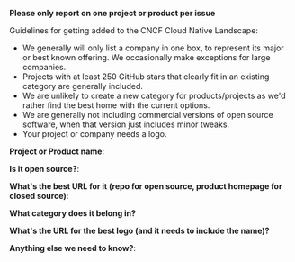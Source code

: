 **Please only report on one project or product per issue**

Guidelines for getting added to the CNCF Cloud Native Landscape:

* We generally will only list a company in one box, to represent its major or best known offering. We occasionally make exceptions for large companies.
* Projects with at least 250 GitHub stars that clearly fit in an existing category are generally included.
* We are unlikely to create a new category for products/projects as we'd rather find the best home with the current options.
* We are generally not including commercial versions of open source software, when that version just includes minor tweaks.
* Your project or company needs a logo.

**Project or Product name**:

**Is it open source?**:

**What's the best URL for it (repo for open source, product homepage for closed source)**:

**What category does it belong in?**

**What's the URL for the best logo (and it needs to include the name)?**

**Anything else we need to know?**:
